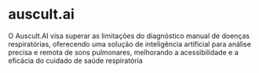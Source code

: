 # auscult.ai
O Auscult.AI visa superar as limitações do diagnóstico manual de doenças respiratórias, oferecendo uma solução de inteligência artificial para análise precisa e remota de sons pulmonares, melhorando a acessibilidade e a eficácia do cuidado de saúde respiratória
